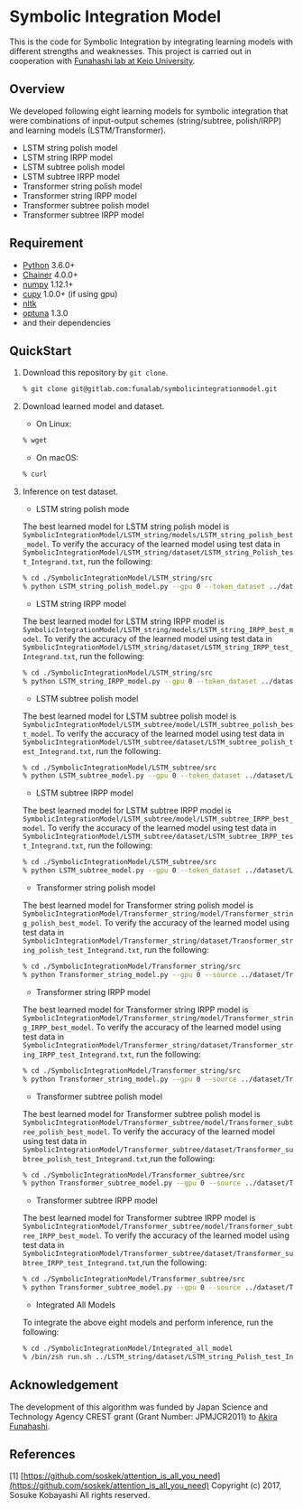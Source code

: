 # Symbolic Integration Model 

This is the code for Symbolic Integration by integrating learning models with different strengths and weaknesses.
This project is carried out in cooperation with [Funahashi lab at Keio University](https://fun.bio.keio.ac.jp/).


## Overview

We developed following eight learning models for symbolic integration that were combinations of input-output schemes (string/subtree, polish/IRPP) and learning models (LSTM/Transformer).

- LSTM string polish model
- LSTM string IRPP model
- LSTM subtree polish model
- LSTM subtree IRPP model
- Transformer string polish model
- Transformer string IRPP model
- Transformer subtree polish model
- Transformer subtree IRPP model


## Requirement

- [Python](https://www.python.org/) 3.6.0+
- [Chainer](https://github.com/chainer/chainer/) 4.0.0+
- [numpy](https://github.com/numpy/numpy) 1.12.1+
- [cupy](https://github.com/cupy/cupy) 1.0.0+ (if using gpu)
- [nltk](https://www.nltk.org/)
- [optuna](https://github.com/optuna/optuna/releases/tag/v1.3.0) 1.3.0
- and their dependencies


## QuickStart

1. Download this repository by `git clone`.

   ```sh
   % git clone git@gitlab.com:funalab/symbolicintegrationmodel.git
   ```

2. Download learned model and dataset.

   - On Linux:
   ```sh
   % wget 
   ```
   - On macOS:
   ```sh
   % curl
   ```

3. Inference on test dataset.

   - LSTM string polish mode
   
   The best learned model for LSTM string polish model is `SymbolicIntegrationModel/LSTM_string/models/LSTM_string_polish_best_model`.
   To verify the accuracy of the learned model using test data in `SymbolicIntegrationModel/LSTM_string/dataset/LSTM_string_Polish_test_Integrand.txt`, run the following:
   
   ```sh
   % cd ./SymbolicIntegrationModel/LSTM_string/src
   % python LSTM_string_polish_model.py --gpu 0 --token_dataset ../dataset/LSTM_string_polish_token.txt --Integrand_dataset ../dataset/LSTM_string_Polish_test_Integrand.txt --Primitive_dataset ../dataset/LSTM_string_Polish_test_Primitive.txt --study_name MLP_cupy_successiveHalvingPruner_epoch30_complete_correct_2nd_try_cross_valid --learned_model ../models/LSTM_string_polish_best_model
   ```

   - LSTM string IRPP model
   
   The best learned model for LSTM string IRPP model is `SymbolicIntegrationModel/LSTM_string/models/LSTM_string_IRPP_best_model`.
   To verify the accuracy of the learned model using test data in `SymbolicIntegrationModel/LSTM_string/dataset/LSTM_string_IRPP_test_Integrand.txt`, run the following:

   ```sh
   % cd ./SymbolicIntegrationModel/LSTM_string/src
   % python LSTM_string_IRPP_model.py --gpu 0 --token_dataset ../dataset/LSTM_string_polish_token.txt --Integrand_dataset ../dataset/LSTM_string_IRPP_test_Integrand.txt --Primitive_dataset ../dataset/LSTM_string_IRPP_test_Primitive.txt --study_name MLP_cupy_MedianPruner_epoch30_integrand_reverse_polish_Primitive_polish_third_try_memory_edited_v102_continue_untilepoch200 --learned_model ../models/LSTM_string_IRPP_best_model
   ```

   - LSTM subtree polish model
   
   The best learned model for LSTM subtree polish model is `SymbolicIntegrationModel/LSTM_subtree/model/LSTM_subtree_polish_best_model`.
   To verify the accuracy of the learned model using test data in `SymbolicIntegrationModel/LSTM_subtree/dataset/LSTM_subtree_polish_test_Integrand.txt`, run the following:

   ```sh
   % cd ./SymbolicIntegrationModel/LSTM_subtree/src
   % python LSTM_subtree_model.py --gpu 0 --token_dataset ../dataset/LSTM_subtree_polish_token.txt --Integrand_dataset ../dataset/LSTM_subtree_polish_test_Integrand.txt --Primitive_dataset ../dataset/LSTM_subtree_polish_test_Primitive.txt --study_name MLP_cupy_MedianPruner_epoch30_subtree_complete_correct_continue --learned_model ../model/LSTM_subtree_polish_best_model 
   ```

   - LSTM subtree IRPP model
   
   The best learned model for LSTM subtree IRPP model is `SymbolicIntegrationModel/LSTM_subtree/model/LSTM_subtree_IRPP_best_model`. 
   To verify the accuracy of the learned model using test data in `SymbolicIntegrationModel/LSTM_subtree/dataset/LSTM_subtree_IRPP_test_Integrand.txt`, run the following:

   ```sh
   % cd ./SymbolicIntegrationModel/LSTM_subtree/src
   % python LSTM_subtree_model.py --gpu 0 --token_dataset ../dataset/LSTM_subtree_polish_token.txt --Integrand_dataset ../dataset/LSTM_subtree_IRPP_test_Integrand.txt --Primitive_dataset ../dataset/LSTM_subtree_IRPP_test_Primitive.txt --study_name MLP_cupy_MedianPruner_epoch30_subtree_Integrand_reverse_polish_Primitive_polish_continue.db --learned_model ../model/LSTM_subtree_IRPP_best_model
   ```

   - Transformer string polish model
   
   The best learned model for Transformer string polish model is `SymbolicIntegrationModel/Transformer_string/model/Transformer_string_polish_best_model`.
   To verify the accuracy of the learned model using test data in `SymbolicIntegrationModel/Transformer_string/dataset/Transformer_string_polish_test_Integrand.txt`, run the following:

   ```sh
   % cd ./SymbolicIntegrationModel/Transformer_string/src
   % python Transformer_string_model.py --gpu 0 --source ../dataset/Transformer_string_polish_test_Integrand.txt --target ../dataset/Transformer_string_polish_test_Primitive.txt --source_vocab_list ../dataset/Transformer_string_polish_Integrand_vocab.pickle --target_vocab_list ../dataset/Transformer_string_polish_Primitive_vocab.pickle --learned_model ../model/Transformer_string_polish_best_model 
   ```

   - Transformer string IRPP model
   
   The best learned model for Transformer string IRPP model is `SymbolicIntegrationModel/Transformer_string/model/Transformer_string_IRPP_best_model`.
   To verify the accuracy of the learned model using test data in `SymbolicIntegrationModel/Transformer_string/dataset/Transformer_string_IRPP_test_Integrand.txt`, run the following:
 
   ```sh
   % cd ./SymbolicIntegrationModel/Transformer_string/src
   % python Transformer_string_model.py --gpu 0 --source ../dataset/Transformer_string_IRPP_test_Integrand.txt --target ../dataset/Transformer_string_IRPP_test_Primitive.txt --source_vocab_list ../dataset/Transformer_string_IRPP_source_vocab.pickle --target_vocab_list ../dataset/Transformer_string_IRPP_target_vocab.pickle --learned_model ../model/Transformer_string_IRPP_best_model
   ```

   - Transformer subtree polish model
   
   The best learned model for Transformer subtree polish model is `SymbolicIntegrationModel/Transformer_subtree/model/Transformer_subtree_polish_best_model`.
   To verify the accuracy of the learned model using test data in `SymbolicIntegrationModel/Transformer_subtree/dataset/Transformer_subtree_polish_test_Integrand.txt`,run the following:

   ```sh
   % cd ./SymbolicIntegrationModel/Transformer_subtree/src
   % python Transformer_subtree_model.py --gpu 0 --source ../dataset/Transformer_subtree_polish_test_Integrand.txt --target ../dataset/Transformer_subtree_polish_test_Primitive.txt --source_vocab_list ../dataset/Transformer_subtree_polish_Integrand_vocab.pickle --target_vocab_list ../dataset/Transformer_subtree_polish_Primitive_vocab.pickle --learned_model ../model/Transformer_subtree_polish_best_model
   ```

   - Transformer subtree IRPP model
   
   The best learned model for Transformer subtree IRPP model is `SymbolicIntegrationModel/Transformer_subtree/model/Transformer_subtree_IRPP_best_model`.
   To verify the accuracy of the learned model using test data in  `SymbolicIntegrationModel/Transformer_subtree/dataset/Transformer_subtree_IRPP_test_Integrand.txt`,run the following:

   ```sh
   % cd ./SymbolicIntegrationModel/Transformer_subtree/src
   % python Transformer_subtree_model.py --gpu 0 --source ../dataset/Transformer_subtree_IRPP_test_Integrand.txt  --target ../dataset/Transformer_subtree_IRPP_test_Primitive.txt --source_vocab_list ../dataset/Transformer_subtree_IRPP_Integrand_vocab.pickle --target_vocab_list ../dataset/Transformer_subtree_IRPP_Primitive_vocab.pickle --learned_model ../model/Transformer_subtree_IRPP_best_model 
   ```

   - Integrated All Models
   
   To integrate the above eight models and perform inference, run the following:

   ```sh
   % cd ./SymbolicIntegrationModel/Integrated_all_model
   % /bin/zsh run.sh ../LSTM_string/dataset/LSTM_string_Polish_test_Integrand.txt 
   ```


## Acknowledgement

The development of this algorithm was funded by Japan Science and Technology Agency CREST grant (Grant Number: JPMJCR2011) to [Akira Funahashi](https://github.com/funasoul).


## References

[1] [https://github.com/soskek/attention_is_all_you_need](https://github.com/soskek/attention_is_all_you_need) Copyright (c) 2017, Sosuke Kobayashi All rights reserved.
